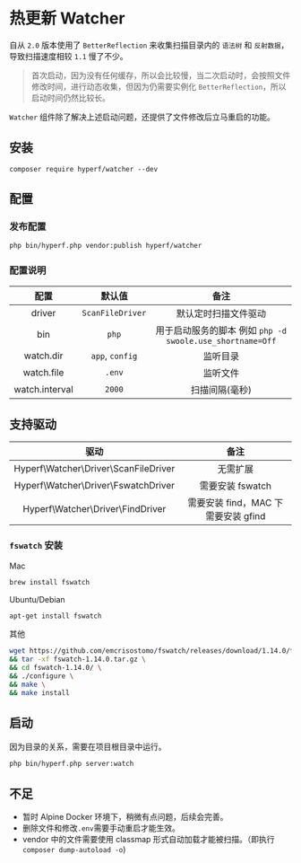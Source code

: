 # 热更新 Watcher

自从 `2.0` 版本使用了 `BetterReflection` 来收集扫描目录内的 `语法树` 和 `反射数据`，导致扫描速度相较 `1.1` 慢了不少。

> 首次启动，因为没有任何缓存，所以会比较慢，当二次启动时，会按照文件修改时间，进行动态收集，但因为仍需要实例化 `BetterReflection`，所以启动时间仍然比较长。

`Watcher` 组件除了解决上述启动问题，还提供了文件修改后立马重启的功能。

## 安装

```
composer require hyperf/watcher --dev
```

## 配置

### 发布配置

```bash
php bin/hyperf.php vendor:publish hyperf/watcher
```

### 配置说明

|      配置      |      默认值      |                           备注                            |
| :------------: | :--------------: | :-------------------------------------------------------: |
|     driver     | `ScanFileDriver` |                   默认定时扫描文件驱动                    |
|      bin       |      `php`       | 用于启动服务的脚本 例如 `php -d swoole.use_shortname=Off` |
|   watch.dir    | `app`, `config`  |                         监听目录                          |
|   watch.file   |      `.env`      |                         监听文件                          |
| watch.interval |      `2000`      |                      扫描间隔(毫秒)                       |

## 支持驱动

|                 驱动                 |                备注                 |
| :----------------------------------: | :---------------------------------: |
| Hyperf\Watcher\Driver\ScanFileDriver |              无需扩展               |
| Hyperf\Watcher\Driver\FswatchDriver  |          需要安装 fswatch           |
|   Hyperf\Watcher\Driver\FindDriver   | 需要安装 find，MAC 下需要安装 gfind |

### `fswatch` 安装

Mac

```bash
brew install fswatch
```

Ubuntu/Debian

```bash
apt-get install fswatch
```

其他

```bash
wget https://github.com/emcrisostomo/fswatch/releases/download/1.14.0/fswatch-1.14.0.tar.gz \
&& tar -xf fswatch-1.14.0.tar.gz \
&& cd fswatch-1.14.0/ \
&& ./configure \
&& make \
&& make install
```

## 启动

因为目录的关系，需要在项目根目录中运行。

```bash
php bin/hyperf.php server:watch
```

## 不足

- 暂时 Alpine Docker 环境下，稍微有点问题，后续会完善。
- 删除文件和修改`.env`需要手动重启才能生效。
- vendor 中的文件需要使用 classmap 形式自动加载才能被扫描。（即执行`composer dump-autoload -o`)

